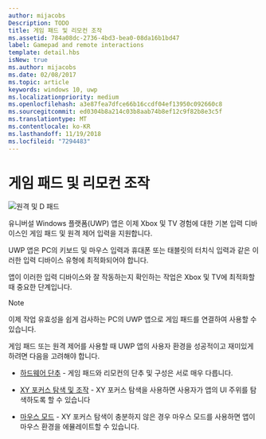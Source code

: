 ```yaml
---
author: mijacobs
Description: TODO
title: 게임 패드 및 리모컨 조작
ms.assetid: 784a08dc-2736-4bd3-bea0-08da16b1bd47
label: Gamepad and remote interactions
template: detail.hbs
isNew: true
ms.author: mijacobs
ms.date: 02/08/2017
ms.topic: article
keywords: windows 10, uwp
ms.localizationpriority: medium
ms.openlocfilehash: a3e87fea7dfce66b16ccdf04ef13950c092660c8
ms.sourcegitcommit: ed0304b8a214c03b8aab74b8ef12c9f82b8e3c5f
ms.translationtype: MT
ms.contentlocale: ko-KR
ms.lasthandoff: 11/19/2018
ms.locfileid: "7294483"
---
```

# <a name="gamepad-and-remote-control-interactions"></a>게임 패드 및 리모컨 조작

![원격 및 D 패드](images/dpad-remote/dpad-remote.png)

유니버설 Windows 플랫폼(UWP) 앱은 이제 Xbox 및 TV 경험에 대한 기본 입력 디바이스인 게임 패드 및 원격 제어 입력을 지원합니다.

UWP 앱은 PC의 키보드 및 마우스 입력과 휴대폰 또는 태블릿의 터치식 입력과 같은 이러한 입력 디바이스 유형에 최적화되어야 합니다.

앱이 이러한 입력 디바이스와 잘 작동하는지 확인하는 작업은 Xbox 및 TV에 최적화할 때 중요한 단계입니다.

> [!NOTE] 
> 이제 작업 유효성을 쉽게 검사하는 PC의 UWP 앱으로 게임 패드를 연결하여 사용할 수 있습니다.

게임 패드 또는 원격 제어를 사용할 때 UWP 앱의 사용자 환경을 성공적이고 재미있게 하려면 다음을 고려해야 합니다.

* [하드웨어 단추](../devices/designing-for-tv.md#hardware-buttons) - 게임 패드와 리모컨의 단추 및 구성은 서로 매우 다릅니다.

* [XY 포커스 탐색 및 조작](../devices/designing-for-tv.md#xy-focus-navigation-and-interaction) - XY 포커스 탐색을 사용하면 사용자가 앱의 UI 주위를 탐색하도록 할 수 있습니다

* [마우스 모드](../devices/designing-for-tv.md#mouse-mode) - XY 포커스 탐색이 충분하지 않은 경우 마우스 모드를 사용하면 앱이 마우스 환경을 에뮬레이트할 수 있습니다.
